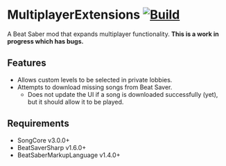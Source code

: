 # MultiplayerExtensions [![Build](https://github.com/Zingabopp/MultiplayerExtensions/workflows/Build/badge.svg?event=push)](https://github.com/Zingabopp/MultiplayerExtensions/actions?query=workflow%3ABuild)
A Beat Saber mod that expands multiplayer functionality. **This is a work in progress which has bugs.**

## Features
* Allows custom levels to be selected in private lobbies.
* Attempts to download missing songs from Beat Saver.
  * Does not update the UI if a song is downloaded successfully (yet), but it should allow it to be played.

## Requirements
* SongCore v3.0.0+
* BeatSaverSharp v1.6.0+
* BeatSaberMarkupLanguage v1.4.0+

